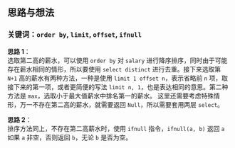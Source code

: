 ## 思路与想法
### 关键词：`order by`, `limit`, `offset`, `ifnull`
**思路 1**：  
选取第二高的薪水，可以使用 `order by` 对 `salary` 进行降序排序，同时由于可能存在薪水相同的情形，所以要使用 `select distinct` 进行去重。接下来选取第 `N+1` 高的薪水有两种方法，一种是使用
`limit 1 offset n`，表示省略前 `n` 项，取接下来的第一项，或者更简便的写法 `limit n, 1`，也是表达相同的意思。第二种方法是 `max`，选取小于最大值薪水中排名第一的薪水。
这里还需要考虑特殊情形，万一不存在第二高的薪水，就需要返回 `Null`，所以需要套用两层 `select`。

**思路 2**：  
排序方法同上，不存在第二高薪水时，使用 `ifnull` 指令，`ifnull(a, b)` 返回 `a` 如果 `a` 非空，否则返回 `b`，无论 `b` 是否为空。

